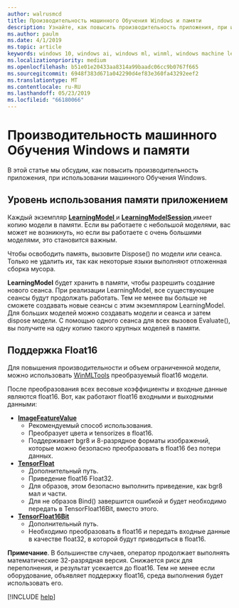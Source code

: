 ```yaml
---
author: walrusmcd
title: Производительность машинного Обучения Windows и памяти
description: Узнайте, как повысить производительность приложения, при использовании машинного Обучения Windows.
ms.author: paulm
ms.date: 4/1/2019
ms.topic: article
keywords: windows 10, windows ai, windows ml, winml, windows machine learning
ms.localizationpriority: medium
ms.openlocfilehash: b51e01e20433aa8314a99baadc06cc9b0767f665
ms.sourcegitcommit: 6948f383d671a042290d4ef83e360fa43292eef2
ms.translationtype: MT
ms.contentlocale: ru-RU
ms.lasthandoff: 05/23/2019
ms.locfileid: "66180066"
---
```

# <a name="windows-ml-performance-and-memory"></a>Производительность машинного Обучения Windows и памяти

В этой статье мы обсудим, как повысить производительность приложения, при использовании машинного Обучения Windows.

## <a name="memory-utilization"></a>Уровень использования памяти приложением

Каждый экземпляр [ **LearningModel** ](https://docs.microsoft.com/uwp/api/windows.ai.machinelearning.learningmodel) и [ **LearningModelSession** ](https://docs.microsoft.com/uwp/api/windows.ai.machinelearning.learningmodelsession) имеет копию модели в памяти. Если вы работаете с небольшой моделями, вас может не возникнуть, но если вы работаете с очень большими моделями, это становится важным.

Чтобы освободить память, вызовите Dispose() по модели или сеанса. Только не удалить их, так как некоторые языки выполняют отложенная сборка мусора.

**LearningModel** будет хранить в памяти, чтобы разрешить создание нового сеанса. При реализации LearningModel, все существующие сеансы будут продолжать работать.  Тем не менее вы больше не сможете создавать новые сеансы с этим экземпляром LearningModel. Для больших моделей можно создавать модели и сеанса и затем dispose модели. С помощью одного сеанса для всех вызовов Evaluate(), вы получите на одну копию такого крупных моделей в памяти.

<TODO Asynchronous calling patterns>

## <a name="float16-support"></a>Поддержка Float16

Для повышения производительности и объем ограниченной модели, можно использовать [WinMLTools](convert-model-winmltools.md#convert-to-floating-point-16) преобразуемый float16 модели.

После преобразования всех весовые коэффициенты и входные данные являются float16. Вот, как работают float16 входными и выходными данными:

* [**ImageFeatureValue**](https://docs.microsoft.com/uwp/api/windows.ai.machinelearning.imagefeaturevalue)
    * Рекомендуемый способ использования.
    * Преобразует цвета и tensorizes в float16.
    * Поддерживает bgr8 и 8-разрядное форматы изображений, которые можно безопасно преобразовать в float16 без потери данных.  
* [**TensorFloat**](https://docs.microsoft.com/uwp/api/windows.ai.machinelearning.tensorfloat)
    * Дополнительный путь.
    * Приведение float16 Float32.
    * Для образов, этом безопасно выполнить приведение, как bgr8 мал и части.
    * Для не образов Bind() завершится ошибкой и будет необходимо передать в TensorFloat16Bit, вместо этого.
* [**TensorFloat16Bit**](https://docs.microsoft.com/uwp/api/windows.ai.machinelearning.tensorfloat16bit)
    * Дополнительный путь.
    * Необходимо преобразовать в float16 и передать входные данные в качестве float32, в которой будут приводиться в float16.

**Примечание**. В большинстве случаев, оператор продолжает выполнять математические 32-разрядная версия. Снижается риск для переполнения, и результат усекается до float16. Тем не менее если оборудование, объявляет поддержку float16, среда выполнения будет использовать его.

[!INCLUDE [help](../includes/get-help.md)]
